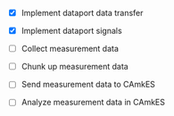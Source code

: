 - [x] Implement dataport data transfer
- [x] Implement dataport signals
- [ ] Collect measurement data
- [ ] Chunk up measurement data
- [ ] Send measurement data to CAmkES
- [ ] Analyze measurement data in CAmkES

